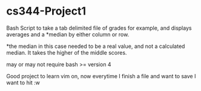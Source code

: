 # cs344-Project1
Bash Script to take a tab delimited file of grades for example, and displays averages and a *median by either column or row.

*the median in this case needed to be a real value, and not a calculated median. It takes the higher of the middle scores.

may or may not require bash >= version 4

Good project to learn vim on, now everytime I finish a file and want to save I want to hit :w
